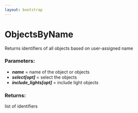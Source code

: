 ```yaml
---
layout: bootstrap
---
```


# ObjectsByName

Returns identifiers of all objects based on user-assigned name
          

### Parameters:

- ***name*** = name of the object or objects
- ***select[opt]*** = select the objects
- ***include_lights[opt]*** = include light objects
        

### Returns:


list of identifiers
        


